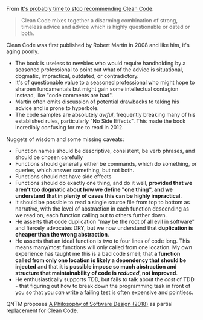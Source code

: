 From [It's probably time to stop recommending Clean Code](https://qntm.org/clean):
> Clean Code mixes together a disarming combination of strong, timeless advice and advice which is highly questionable or dated or both.

Clean Code was first published by Robert Martin in 2008 and like him, it's aging poorly.

* The book is useless to newbies who would require handholding by a seasoned professional to point out what of the advice is situational, dogmatic, impractical, outdated, or contradictory.
* It's of questionable value to a seasoned professional who might hope to sharpen fundamentals but might gain some intellectual contagion instead, like "code comments are bad".
* Martin often omits discussion of potential drawbacks to taking his advice and is prone to hyperbole. 
* The code samples are absolutely _awful_, frequently breaking many of his established rules, particularly "No Side Effects". This made the book incredibly confusing for me to read in 2012.


Nuggets of wisdom and some missing caveats:
* Function names should be descriptive, consistent, be verb phrases, and should be chosen carefully
* Functions should generally either be commands, which do something, or queries, which answer something, but not both.
* Functions should not have side effects
* Functions should do exactly one thing, and do it well, **provided that we aren't too dogmatic about how we define "one thing", and we understand that in plenty of cases this can be highly impractical**.
* It should be possible to read a single source file from top to bottom as narrative, with the level of abstraction in each function descending as we read on, each function calling out to others further down.
* He asserts that code duplication "may be the root of all evil in software" and fiercely advocates DRY, but we now understand that **duplication is cheaper than the wrong abstraction**.
* He asserts that an ideal function is two to four lines of code long. This means many/most functions will only called from one location. My own experience has taught me this is a bad code smell; that **a function called from only one location is likely a dependency that should be injected** and that **it is possible impose so much abstraction and structure that maintainability of code is _reduced_, not improved**.
* He enthusiastically supports TDD, but fails to talk about the _cost_ of TDD - that figuring out how to break down the programming task in front of you so that you _can_ write a failing test is often expensive and pointless.

QNTM proposes [A Philosophy of Software Design (2018)](https://www.amazon.com/Philosophy-Software-Design-John-Ousterhout/dp/1732102201) as partial replacement for Clean Code.
